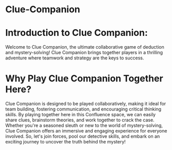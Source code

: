 # Clue-Companion
# Introduction to Clue Companion:

Welcome to Clue Companion, the ultimate collaborative game of deduction and mystery-solving! Clue Companion brings together players in a thrilling adventure where teamwork and strategy are the keys to success. 

# Why Play Clue Companion Together Here?

Clue Companion is designed to be played collaboratively, making it ideal for team building, fostering communication, and encouraging critical thinking skills. By playing together here in this Confluence space, we can easily share clues, brainstorm theories, and work together to crack the case. Whether you're a seasoned sleuth or new to the world of mystery-solving, Clue Companion offers an immersive and engaging experience for everyone involved. So, let's join forces, pool our detective skills, and embark on an exciting journey to uncover the truth behind the mystery!
